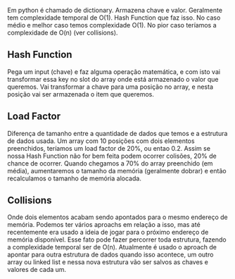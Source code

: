 Em python é chamado de dictionary.
Armazena chave e valor.
Geralmente tem complexidade temporal de O(1).
Hash Function que faz isso.
No caso médio e melhor caso temos complexidade O(1).
No pior caso teríamos a complexidade de O(n) (ver collisions).

## Hash Function
Pega um input (chave) e faz alguma operação matemática, e com isto vai transformar essa key no slot do array onde está armazenado o valor que queremos.
Vai transformar a chave para uma posição no array, e nesta posição vai ser armazenada o item que queremos.

## Load Factor
Diferença de tamanho entre a quantidade de dados que temos e a estrutura de dados usada.
Um array com 10 posições com dois elementos preenchidos, teríamos um load factor de 20%, ou entao 0.2.
Assim se nossa Hash Function não for bem feita podem ocorrer colisões, 20% de chance de ocorrer.
Quando chegamos a 70% do array preenchido (em média), aumentaremos o tamanho da memória (geralmente dobrar) e então recalculamos o tamanho de memória alocada.

## Collisions
Onde dois elementos acabam sendo apontados para o mesmo endereço de memória. Podemos ter vários aproachs em relação a isso, mas até recentemente era usado a ideia de jogar para o próximo endereço de memória disponível. Esse fato pode fazer percorrer toda estrutura, fazendo a complexidade temporal ser de O(n).
Atualmente é usado o aproach de apontar para outra estrutura de dados quando isso acontece, um outro array ou linked list e nessa nova estrutura vão ser salvos as chaves e valores de cada um.